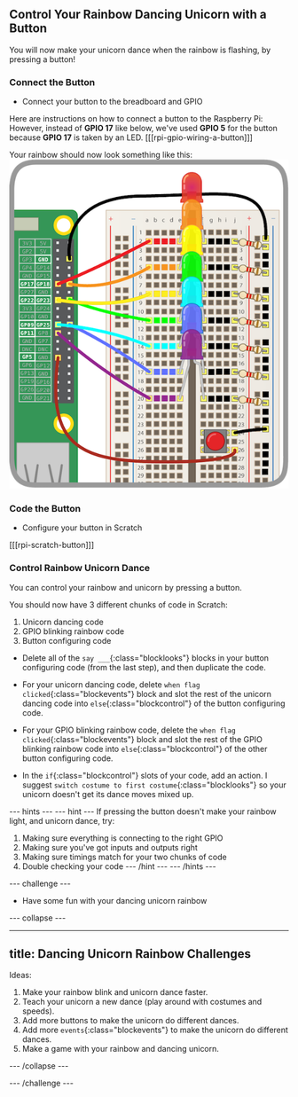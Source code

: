 ## Control Your Rainbow Dancing Unicorn with a Button

You will now make your unicorn dance when the rainbow is flashing, by pressing a button!

### Connect the Button

+ Connect your button to the breadboard and GPIO

Here are instructions on how to connect a button to the Raspberry Pi:
However, instead of **GPIO 17** like below, we've used **GPIO 5** for the button because **GPIO 17** is taken by an LED.
[[[rpi-gpio-wiring-a-button]]]

Your rainbow should now look something like this:
![Rainbow with Button](images/rainbowbutton.png)

### Code the Button

+ Configure your button in Scratch

[[[rpi-scratch-button]]]

### Control Rainbow Unicorn Dance

You can control your rainbow and unicorn by pressing a button.

You should now have 3 different chunks of code in Scratch:
1) Unicorn dancing code
2) GPIO blinking rainbow code
3) Button configuring code

+ Delete all of the `say ___`{:class="blocklooks"} blocks in your button configuring code (from the last step), and then duplicate the code.

+ For your unicorn dancing code, delete `when flag clicked`{:class="blockevents"} block and slot the rest of the unicorn dancing code into `else`{:class="blockcontrol"} of the button configuring code.

+ For your GPIO blinking rainbow code, delete the `when flag clicked`{:class="blockevents"} block and slot the rest of the GPIO blinking rainbow code into `else`{:class="blockcontrol"} of the other button configuring code.

+ In the `if`{:class="blockcontrol"} slots of your code, add an action. I suggest `switch costume to first costume`{:class="blocklooks"} so your unicorn doesn't get its dance moves mixed up.

--- hints ---
--- hint ---
If pressing the button doesn't make your rainbow light, and unicorn dance, try:
1) Making sure everything is connecting to the right GPIO
2) Making sure you've got inputs and outputs right
3) Making sure timings match for your two chunks of code
4) Double checking your code
--- /hint ---
--- /hints ---


--- challenge ---

+ Have some fun with your dancing unicorn rainbow

--- collapse ---

---
title: Dancing Unicorn Rainbow Challenges
---

Ideas:
1) Make your rainbow blink and unicorn dance faster.
2) Teach your unicorn a new dance (play around with costumes and speeds).
3) Add more buttons to make the unicorn do different dances.
4) Add more `events`{:class="blockevents"} to make the unicorn do different dances.
5) Make a game with your rainbow and dancing unicorn.

--- /collapse ---



--- /challenge ---
